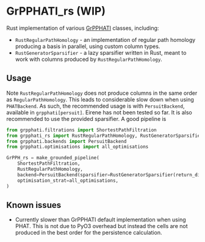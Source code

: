 # GrPPHATI_rs (WIP)

Rust implementation of various [GrPPHATI](https://github.com/tomchaplin/grpphati) classes, including:
* `RustRegularPathHomology` - an implementation of regular path homology producing a basis in parallel, using custom column types.
* `RustGeneratorSparsifier` - a lazy sparsifier written in Rust, meant to work with columns produced by `RustRegularPathHomology`.

## Usage

Note `RustRegularPathHomology` does not produce columns in the same order as `RegularPathHomology`.
This leads to considerable slow down when using `PHATBackend`.
As such, the recommended usage is with `PersuitBackend`, available in `grpphati[persuit]`.
Eirene has not been tested so far.
It is also recommended to use the provided sparsifier.
A good pipeline is

```python
from grpphati.filtrations import ShortestPathFiltration
from grpphati_rs import RustRegularPathHomology, RustGeneratorSparsifier
from grpphati.backends import PersuitBackend
from grpphati.optimisations import all_optimisations

GrPPH_rs = make_grounded_pipeline(
    ShortestPathFiltration,
    RustRegularPathHomology,
    backend=PersuitBackend(sparsifier=RustGeneratorSparsifier(return_dimension=False)),
    optimisation_strat=all_optimisations,
)
```


## Known issues

- Currently slower than GrPPHATI default implementation when using PHAT.
This is not due to PyO3 overhead but instead the cells are not produced in the best order for the persistence calculation.
